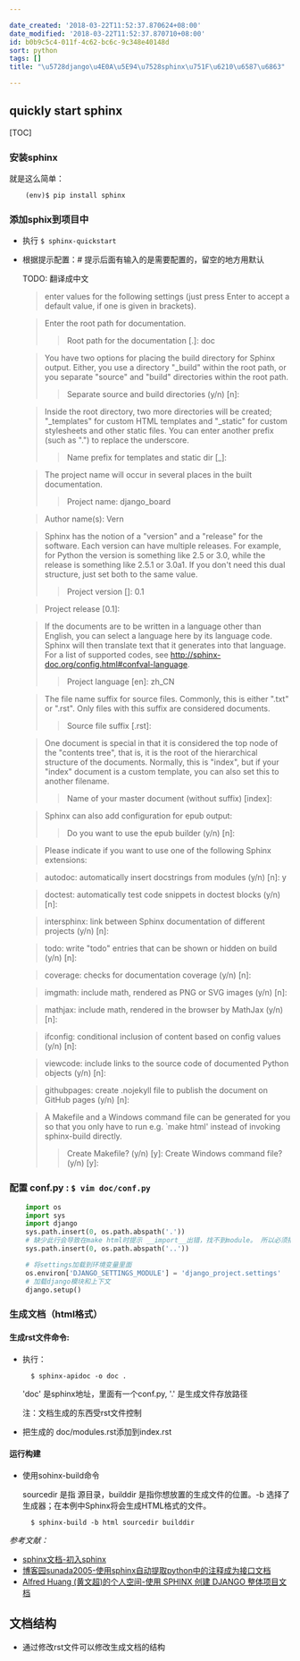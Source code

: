 ```yaml
---

date_created: '2018-03-22T11:52:37.870624+08:00'
date_modified: '2018-03-22T11:52:37.870710+08:00'
id: b0b9c5c4-011f-4c62-bc6c-9c348e40148d
sort: python
tags: []
title: "\u5728django\u4E0A\u5E94\u7528sphinx\u751F\u6210\u6587\u6863"

---
```


## quickly start sphinx

[TOC]

### 安装sphinx
就是这么简单：

        (env)$ pip install sphinx

### 添加sphix到项目中
- 执行 `$ sphinx-quickstart`
- 根据提示配置：# 提示后面有输入的是需要配置的，留空的地方用默认 
    
    TODO: 翻译成中文 
    
    >enter values for the following settings (just press Enter to
    accept a default value, if one is given in brackets).
    
    >Enter the root path for documentation.
    >> Root path for the documentation [.]: doc
    
    >You have two options for placing the build directory for Sphinx output.
    Either, you use a directory "_build" within the root path, or you separate
    "source" and "build" directories within the root path.
    >> Separate source and build directories (y/n) [n]: 

    >Inside the root directory, two more directories will be created; "_templates"
    for custom HTML templates and "_static" for custom stylesheets and other static
    files. You can enter another prefix (such as ".") to replace the underscore.
    >> Name prefix for templates and static dir [_]: 

    >The project name will occur in several places in the built documentation.
    >> Project name: django_board
    
    > Author name(s): Vern

    >Sphinx has the notion of a "version" and a "release" for the
    software. Each version can have multiple releases. For example, for
    Python the version is something like 2.5 or 3.0, while the release is
    something like 2.5.1 or 3.0a1.  If you don't need this dual structure,
    just set both to the same value.
    >> Project version []: 0.1
    
    > Project release [0.1]: 

    >If the documents are to be written in a language other than English,
    you can select a language here by its language code. Sphinx will then
    translate text that it generates into that language.
    For a list of supported codes, see http://sphinx-doc.org/config.html#confval-language.
    >> Project language [en]: zh_CN

    >The file name suffix for source files. Commonly, this is either ".txt"
    or ".rst".  Only files with this suffix are considered documents.
    >> Source file suffix [.rst]: 

    >One document is special in that it is considered the top node of the
    "contents tree", that is, it is the root of the hierarchical structure
    of the documents. Normally, this is "index", but if your "index"
    document is a custom template, you can also set this to another filename.
    >> Name of your master document (without suffix) [index]: 

    >Sphinx can also add configuration for epub output:
    >> Do you want to use the epub builder (y/n) [n]: 

    >Please indicate if you want to use one of the following Sphinx extensions:

    > autodoc: automatically insert docstrings from modules (y/n) [n]: y

    > doctest: automatically test code snippets in doctest blocks (y/n) [n]: 

    > intersphinx: link between Sphinx documentation of different projects (y/n) [n]: 

    > todo: write "todo" entries that can be shown or hidden on build (y/n) [n]: 

    > coverage: checks for documentation coverage (y/n) [n]: 

    > imgmath: include math, rendered as PNG or SVG images (y/n) [n]: 
    
    > mathjax: include math, rendered in the browser by MathJax (y/n) [n]: 
    
    > ifconfig: conditional inclusion of content based on config values (y/n) [n]: 
    
    > viewcode: include links to the source code of documented Python objects (y/n) [n]: 
    
    > githubpages: create .nojekyll file to publish the document on GitHub pages (y/n) [n]: 

    >A Makefile and a Windows command file can be generated for you so that you
    only have to run e.g. `make html' instead of invoking sphinx-build
    directly.
    >> Create Makefile? (y/n) [y]: 
    > Create Windows command file? (y/n) [y]: 

### 配置 conf.py : `$ vim doc/conf.py`
``` python
    import os
    import sys
    import django
    sys.path.insert(0, os.path.abspath('.'))
    # 缺少此行会导致在make html时提示 __import__出错，找不到module。 所以必须把上一级目录(即代码所在目录)include进来
    sys.path.insert(0, os.path.abspath('..'))

    # 将settings加载到环境变量里面
    os.environ['DJANGO_SETTINGS_MODULE'] = 'django_project.settings'
    # 加载django模块和上下文
    django.setup()

 ```

### 生成文档（html格式）
#### 生成rst文件命令:
- 执行：

        $ sphinx-apidoc -o doc . 
    'doc' 是sphinx地址，里面有一个conf.py,  '.' 是生成文件存放路径

    注：文档生成的东西受rst文件控制

- 把生成的 doc/modules.rst添加到index.rst


#### 运行构建
- 使用sohinx-build命令

    sourcedir 是指 源目录，builddir 是指你想放置的生成文件的位置。-b 选择了生成器；在本例中Sphinx将会生成HTML格式的文件。

        $ sphinx-build -b html sourcedir builddir

*参考文献：*
- [sphinx文档-初入sphinx](http://www.pythondoc.com/sphinx/tutorial.html)
- [博客园sunada2005-使用sphinx自动提取python中的注释成为接口文档](http://www.cnblogs.com/sunada2005/p/6306677.html)
- [Alfred Huang (黄文超)的个人空间-使用 SPHINX 创建 DJANGO 整体项目文档](https://www.huangwenchao.com.cn/2015/12/djangp-sphinx.html)
## 文档结构
- 通过修改rst文件可以修改生成文档的结构
